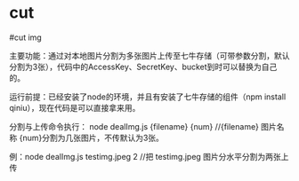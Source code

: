 # cut
#cut img

主要功能：通过对本地图片分割为多张图片上传至七牛存储（可带参数分割，默认分割为3张），代码中的AccessKey、SecretKey、bucket到时可以替换为自己的。

运行前提：已经安装了node的环境，并且有安装了七牛存储的组件（npm install qiniu），现在代码是可以直接拿来用。

分割与上传命令执行：  node  dealImg.js  {filename} {num}     //{filename} 图片名称   {num}分割为几张图片，不传默认为3张。

例：node  dealImg.js  testimg.jpeg  2   //把 testimg.jpeg 图片分水平分割为两张上传
